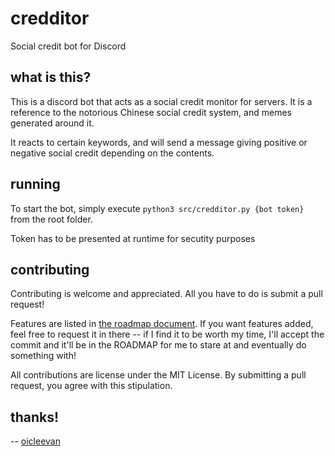 # credditor
Social credit bot for Discord

## what is this?

This is a discord bot that acts as a social credit monitor for servers. It is a reference to the notorious Chinese social credit system, and memes generated around it.

It reacts to certain keywords, and will send a message giving positive or negative social credit depending on the contents.

## running

To start the bot, simply execute `python3 src/credditor.py {bot token}` from the root folder.

Token has to be presented at runtime for secutity purposes

## contributing

Contributing is welcome and appreciated. All you have to do is submit a pull request!

Features are listed in [the roadmap document](ROADMAP.md). If you want features added, feel free to request it in there -- if I find it to be worth my time, I'll accept the commit and it'll be in the ROADMAP for me to stare at and eventually do something with!

All contributions are license under the MIT License. By submitting a pull request, you agree with this stipulation.

## thanks!

-- [oicleevan](https://github.com/oiclevan)